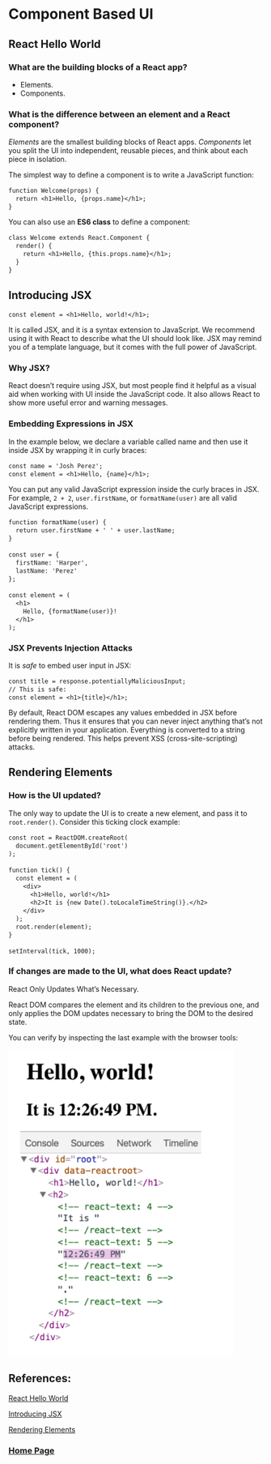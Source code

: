 # Component Based UI

## React Hello World

### What are the building blocks of a React app?
- Elements.
- Components.

### What is the difference between an element and a React component?
*Elements* are the smallest building blocks of React apps.
*Components* let you split the UI into independent, reusable pieces, and think about each piece in isolation.

The simplest way to define a component is to write a JavaScript function:

```
function Welcome(props) {
  return <h1>Hello, {props.name}</h1>;
}
```

You can also use an **ES6 class** to define a component:

```
class Welcome extends React.Component {
  render() {
    return <h1>Hello, {this.props.name}</h1>;
  }
}
```
## Introducing JSX

```
const element = <h1>Hello, world!</h1>;
```

It is called JSX, and it is a syntax extension to JavaScript. We recommend using it with React to describe what the UI should look like. JSX may remind you of a template language, but it comes with the full power of JavaScript.

### Why JSX?
React doesn’t require using JSX, but most people find it helpful as a visual aid when working with UI inside the JavaScript code. It also allows React to show more useful error and warning messages.

### Embedding Expressions in JSX
In the example below, we declare a variable called name and then use it inside JSX by wrapping it in curly braces:

```
const name = 'Josh Perez';
const element = <h1>Hello, {name}</h1>;
```

You can put any valid JavaScript expression inside the curly braces in JSX. For example, `2 + 2`, `user.firstName`, or `formatName(user)` are all valid JavaScript expressions.

```
function formatName(user) {
  return user.firstName + ' ' + user.lastName;
}

const user = {
  firstName: 'Harper',
  lastName: 'Perez'
};

const element = (
  <h1>
    Hello, {formatName(user)}!
  </h1>
);
```

### JSX Prevents Injection Attacks
It is *safe* to embed user input in JSX:

```
const title = response.potentiallyMaliciousInput;
// This is safe:
const element = <h1>{title}</h1>;
```

By default, React DOM escapes any values embedded in JSX before rendering them. Thus it ensures that you can never inject anything that’s not explicitly written in your application. Everything is converted to a string before being rendered. This helps prevent XSS (cross-site-scripting) attacks.

## Rendering Elements

### How is the UI updated?
The only way to update the UI is to create a new element, and pass it to `root.render()`.
Consider this ticking clock example:

```
const root = ReactDOM.createRoot(
  document.getElementById('root')
);

function tick() {
  const element = (
    <div>
      <h1>Hello, world!</h1>
      <h2>It is {new Date().toLocaleTimeString()}.</h2>
    </div>
  );
  root.render(element);
}

setInterval(tick, 1000);
```

### If changes are made to the UI, what does React update?
React Only Updates What’s Necessary.

React DOM compares the element and its children to the previous one, and only applies the DOM updates necessary to bring the DOM to the desired state.

You can verify by inspecting the last example with the browser tools:

![](./images/class26.PNG)

## References:

[React Hello World](https://reactjs.org/docs/hello-world.html)

[Introducing JSX](https://reactjs.org/docs/introducing-jsx.html)

[Rendering Elements](https://reactjs.org/docs/rendering-elements.html)

### [Home Page](./README.md)
